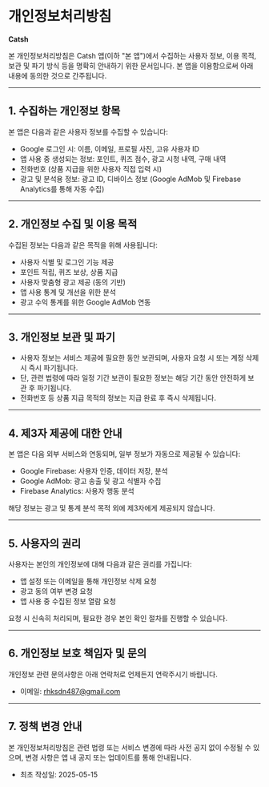 # 개인정보처리방침  
**Catsh**

본 개인정보처리방침은 Catsh 앱(이하 "본 앱")에서 수집하는 사용자 정보, 이용 목적, 보관 및 파기 방식 등을 명확히 안내하기 위한 문서입니다. 본 앱을 이용함으로써 아래 내용에 동의한 것으로 간주됩니다.

---

## 1. 수집하는 개인정보 항목

본 앱은 다음과 같은 사용자 정보를 수집할 수 있습니다:

- Google 로그인 시: 이름, 이메일, 프로필 사진, 고유 사용자 ID
- 앱 사용 중 생성되는 정보: 포인트, 퀴즈 점수, 광고 시청 내역, 구매 내역
- 전화번호 (상품 지급을 위한 사용자 직접 입력 시)
- 광고 및 분석용 정보: 광고 ID, 디바이스 정보 (Google AdMob 및 Firebase Analytics를 통해 자동 수집)

---

## 2. 개인정보 수집 및 이용 목적

수집된 정보는 다음과 같은 목적을 위해 사용됩니다:

- 사용자 식별 및 로그인 기능 제공
- 포인트 적립, 퀴즈 보상, 상품 지급
- 사용자 맞춤형 광고 제공 (동의 기반)
- 앱 사용 통계 및 개선을 위한 분석
- 광고 수익 통계를 위한 Google AdMob 연동

---

## 3. 개인정보 보관 및 파기

- 사용자 정보는 서비스 제공에 필요한 동안 보관되며, 사용자 요청 시 또는 계정 삭제 시 즉시 파기됩니다.
- 단, 관련 법령에 따라 일정 기간 보관이 필요한 정보는 해당 기간 동안 안전하게 보관 후 파기됩니다.
- 전화번호 등 상품 지급 목적의 정보는 지급 완료 후 즉시 삭제됩니다.

---

## 4. 제3자 제공에 대한 안내

본 앱은 다음 외부 서비스와 연동되며, 일부 정보가 자동으로 제공될 수 있습니다:

- Google Firebase: 사용자 인증, 데이터 저장, 분석
- Google AdMob: 광고 송출 및 광고 식별자 수집
- Firebase Analytics: 사용자 행동 분석

해당 정보는 광고 및 통계 분석 목적 외에 제3자에게 제공되지 않습니다.

---

## 5. 사용자의 권리

사용자는 본인의 개인정보에 대해 다음과 같은 권리를 가집니다:

- 앱 설정 또는 이메일을 통해 개인정보 삭제 요청
- 광고 동의 여부 변경 요청
- 앱 사용 중 수집된 정보 열람 요청

요청 시 신속히 처리되며, 필요한 경우 본인 확인 절차를 진행할 수 있습니다.

---

## 6. 개인정보 보호 책임자 및 문의

개인정보 관련 문의사항은 아래 연락처로 언제든지 연락주시기 바랍니다.

- 이메일: rhksdn487@gmail.com

---

## 7. 정책 변경 안내

본 개인정보처리방침은 관련 법령 또는 서비스 변경에 따라 사전 공지 없이 수정될 수 있으며, 변경 사항은 앱 내 공지 또는 업데이트를 통해 안내됩니다.

- 최초 작성일: 2025-05-15
